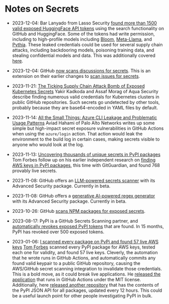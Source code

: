 # Notes on Secrets

- 2023-12-04: Bar Lanyado from Lasso Security [found more than 1500 valid exposed HuggingFace API tokens](https://www.lasso.security/blog/1500-huggingface-api-tokens-were-exposed-leaving-millions-of-meta-llama-bloom-and-pythia-users-for-supply-chain-attacks) using the search functionality on GitHub and HuggingFace.
  Some of the tokens had write permission, including to high-profile models including [Bloom](https://bigscience.huggingface.co/blog/bloom), [Meta-Llama](https://ai.meta.com/llama/), and [Pythia](https://github.com/EleutherAI/pythia).
  These leaked credentials could be used for several supply chain attacks, including backdooring models, poisoning training data, and stealing confidential models and data.
  This was additionally covered [here](https://www.darkreading.com/vulnerabilities-threats/meta-ai-models-cracked-open-exposed-api-tokens).


- 2023-12-04: GitHub [now scans discussions for secrets](https://github.blog/changelog/2023-12-04-secret-scanning-now-detects-new-secrets-in-github-discussion-content/).
  This is an extension on their earlier changes to [scan issues for secrets](https://github.blog/changelog/2023-08-16-secret-scanning-detects-secrets-in-issues-for-free-public-repositories/).

- 2023-11-21: [The Ticking Supply Chain Attack Bomb of Exposed Kubernetes Secrets](https://blog.aquasec.com/the-ticking-supply-chain-attack-bomb-of-exposed-kubernetes-secrets)
  Yakir Kadkoda and Assaf Morag of Aqua Security describe finding numerous valid credentials for Kubernetes clusters in public GitHub repositories.
  Such secrets go undetected by other tools, probably because they are base64-encoded in YAML files by default.

- 2023-11-14: [All the Small Things: Azure CLI Leakage and Problematic Usage Patterns](https://www.paloaltonetworks.com/blog/prisma-cloud/secrets-leakage-user-error-azure-cli/)
  Aviad Hahami of Palo Alto Networks writes up some simple but high-impact secret exposure vulnerabilities in GitHub Actions when using the `azure/login` action.
  That action would leak the environment to the build log in certain cases, making secrets visible to anyone who would look at the log.

- 2023-11-13: [Uncovering thousands of unique secrets in PyPI packages](https://blog.gitguardian.com/uncovering-thousands-of-unique-secrets-in-pypi-packages/)
  Tom Forbes follow up on his earlier independent research on [finding AWS keys in PyPI packages](https://tomforb.es/i-scanned-every-package-on-pypi-and-found-57-live-aws-keys/), this time with GitGuardian, and found 768 provably live secrets.

- 2023-11-08: GitHub offers an [LLM-powered secrets scanner](https://github.blog/changelog/2023-11-08-secret-scanning-detects-generic-passwords-with-ai-limited-beta/) with its Advanced Security package. Currently in beta.

- 2023-11-08: GitHub offers a [generative AI-powered regex generator](https://github.blog/changelog/2023-11-08-generate-custom-patterns-for-secret-scanning-with-ai/) with its Advanced Security package. Currently in beta.

- 2023-10-26: GitHub [scans NPM packages for exposed secrets](https://github.blog/changelog/2023-10-26-secret-scanning-scans-public-npm-packages/).

- 2023-08-17: PyPI is a GitHub Secrets Scanning partner, and [automatically revokes exposed PyPI tokens](https://blog.pypi.org/posts/2023-08-17-github-token-scanning-for-public-repos/) that are found.
  In 15 months, PyPI has revoked over 500 exposed tokens.

- 2023-01-06: [I scanned every package on PyPi and found 57 live AWS keys](https://tomforb.es/i-scanned-every-package-on-pypi-and-found-57-live-aws-keys/)
  [Tom Forbes](https://tomforb.es) scanned every PyPI package for AWS keys, tested each one for validity, and found 57 live keys.
  Cleverly, the automation that he wrote runs in GitHub Actions, and automatically commits any found valid keypair to a public GitHub repository, causing the AWS/GitHub secret scanning integration to invalidate those credentials.
  This is a bold move, as it could break live applications.
  He [released the application](https://github.com/pypi-data/pypi-aws-secrets) that runs in GitHub Actions under the MIT license.
  Additionally, here [released another repository](https://github.com/pypi-data/pypi-json-data) that has the contents of the PyPI JSON API for all packages, updated every 12 hours.
  This could be a useful launch point for other people investigating PyPI in bulk.
